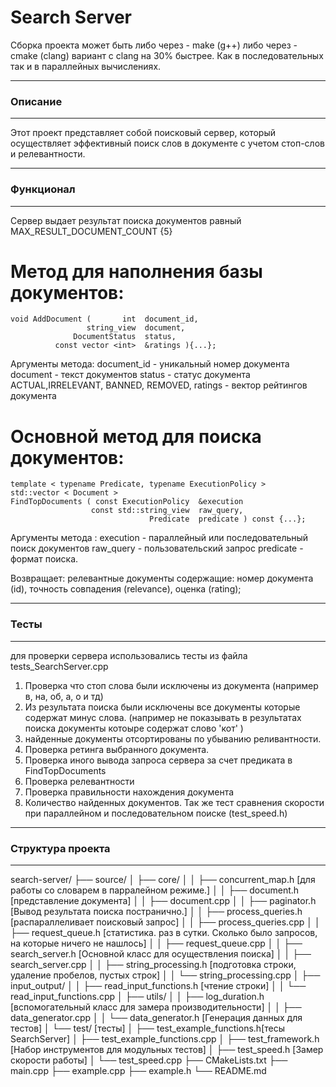  ###         ###
# Search Server # 

Сборка проекта может быть либо через 
    - make (g++) либо через 
    - cmake (clang) вариант c clang на 30% быстрее. Как в последовательных так и в параллейных вычислениях.

----------------
### Описание ###
----------------
Этот проект представляет собой поисковый сервер, 
который осуществляет эффективный поиск слов в документе с учетом стоп-слов и релевантности. 


-------------------
### Функционал ###
-------------------
Сервер выдает результат поиска документов равный MAX_RESULT_DOCUMENT_COUNT {5}

# Mетод для наполнения базы документов:

    void AddDocument (       int  document_id, 
                     string_view  document, 
                  DocumentStatus  status, 
              const vector <int>  &ratings ){...};
Аргументы метода:
            document_id - уникальный номер документа
            document    - текст документов
            status      - статус документа ACTUAL,IRRELEVANT, BANNED, REMOVED, 
            ratings     - вектор рейтингов документа 

# Основной метод для поиска документов:

    template < typename Predicate, typename ExecutionPolicy >
    std::vector < Document >
    FindTopDocuments ( const ExecutionPolicy  &execution 
                      const std::string_view  raw_query, 
                                   Predicate  predicate ) const {...};
                
Аргументы метода :
            execution - параллейный или последовательный поиск документов
            raw_query - пользовательский запрос
            predicate - формат поиска. 

Возвращает: релевантные документы содержащие: 
            номер документа (id), 
            точность совпадения (relevance), 
            оценка (rating);


-------------
### Тесты ###
-------------
для проверки сервера использовались тесты из файла tests_SearchServer.cpp
1) Проверка что стоп слова были исключены из документа (например в, на, об, а, о и тд)
2) Из результата поиска были исключены все документы которые содержат минус слова. 
    (например не показывать в результатах поиска документы котоыре содержат слово 'кот' ) 
3) найденные документы отсортированы по убыванию реливантности.
4) Проверка ретинга выбранного документа. 
5) Проверка иного вывода запроса сервера за счет предиката в FindTopDocuments
6) Проверка релевантности
7) Проверка правильности нахождения документа
8) Количество найденных документов. 
Так же тест сравнения скорости при параллейном и последовательном поиске (test_speed.h)


-------------------------
### Структура проекта ###
-------------------------
search-server/
├── source/
│   ├── core/
│   │   ├── concurrent_map.h        [для работы со словарем в парралейном режиме.]
│   │   ├── document.h              [представление документа]
│   │   ├── document.cpp
│   │   ├── paginator.h             [Вывод результата поиска постранично.]
│   │   ├── process_queries.h       [распараллеливает поисковый запрос]
│   │   ├── process_queries.cpp
│   │   ├── request_queue.h         [статистика. раз в сутки. Сколько было запросов, на которые ничего не нашлось]
│   │   ├── request_queue.cpp
│   │   ├── search_server.h         [Основной класс для осуществления поиска]
│   │   ├── search_server.cpp
│   │   ├── string_processing.h     [подготовка строки, удаление пробелов, пустых строк]
│   │   └── string_processing.cpp
│   ├── input_output/
│   │   ├── read_input_functions.h  [чтение строки]
│   │   └── read_input_functions.cpp
│   ├── utils/
│   │   ├── log_duration.h          [вспомогательный класс для замера производительности]
│   │   ├── data_generator.cpp
│   │   └── data_generator.h        [Генерация данных для тестов]
│   └── test/                       [тесты]
│       ├── test_example_functions.h[тесы SearchServer]
│       ├── test_example_functions.cpp
│       ├── test_framework.h        [Набор инструментов для модульных тестов]
│       ├── test_speed.h            [Замер скорости работы]
│       └── test_speed.cpp
├── CMakeLists.txt
├── main.cpp
├── example.cpp
├── example.h
└── README.md
